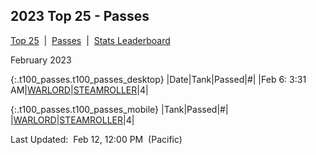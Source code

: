 
## 2023 Top 25 - Passes

<p><a href="https://tankpit-analytics.github.io/t25-2023">Top 25</a>&nbsp;&nbsp;|&nbsp;&nbsp;<a href="https://tankpit-analytics.github.io/t25-2023-passes">Passes</a>&nbsp;&nbsp;|&nbsp;&nbsp;<a href="https://tankpit-analytics.github.io/stats-2023">Stats Leaderboard</a></p>

<span class="t100_month">February 2023</span>

{:.t100_passes.t100_passes_desktop}
|<span class="t100_date">Date</span>|<span class="tank_col">Tank</span>|<span class="tank_col">Passed</span>|<span class="t100_rank">#</span>|
|Feb 6: 3:31 AM|<a target="_blank" href="https://tankpit.com/tank_profile/?tank_id=94465"><span class="orange">WARLORD</span><span class="awards-container"><span class="awards-sprite a0-3"></span><span class="awards-sprite a1-1"></span></span></a>|<a target="_blank" href="https://tankpit.com/tank_profile/?tank_id=94409"><span class="blue">STEAMROLLER</span><span class="awards-container"><span class="awards-sprite a0-3"></span><span class="awards-sprite a5-2"></span></span></a>|<span class="green">4</span>|

{:.t100_passes.t100_passes_mobile}
|<span class="tank_col">Tank</span>|<span class="tank_col">Passed</span>|<span class="t100_rank">#</span>|
|<a target="_blank" href="https://tankpit.com/tank_profile/?tank_id=94465"><span class="orange">WARLORD</span><span class="awards-container"><span class="awards-sprite a0-3"></span><span class="awards-sprite a1-1"></span></span></a>|<a target="_blank" href="https://tankpit.com/tank_profile/?tank_id=94409"><span class="blue">STEAMROLLER</span><span class="awards-container"><span class="awards-sprite a0-3"></span><span class="awards-sprite a5-2"></span></span></a>|<span class="green">4</span>|




<p class="last_updated"><span class="last_updated">Last Updated:&nbsp;&nbsp;Feb 12, 12:00 PM&nbsp;&nbsp;(Pacific)</span></p>


